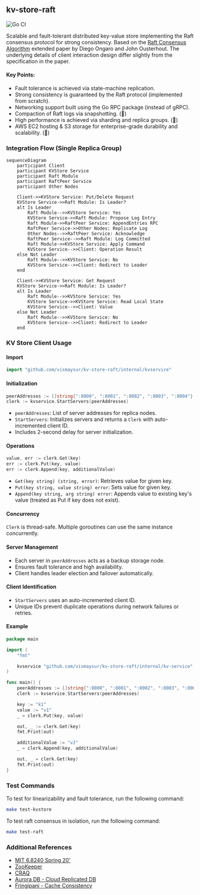 ## kv-store-raft

![Go CI](https://github.com/vismaysur/kv-store-raft/actions/workflows/go-test.yml/badge.svg)

Scalable and fault-tolerant distributed key-value store implementing the Raft consensus protocol for strong consistency. Based on the [Raft Consensus Algorithm](http://nil.lcs.mit.edu/6.824/2020/papers/raft-extended.pdf) extended paper by Diego Ongaro and John Ousterhout. The underlying details of client interaction design differ slightly from the specification in the paper.

#### Key Points:

- Fault tolerance is achieved via state-machine replication.
- Strong consistency is guaranteed by the Raft protocol (implemented from scratch).
- Networking support built using the Go RPC package (instead of gRPC).
- Compaction of Raft logs via snapshotting. (🚧)
- High performance is achieved via sharding and replica groups. (🚧)
- AWS EC2 hosting & S3 storage for enterprise-grade durability and scalability. (🚧)

### Integration Flow (Single Replica Group)

```mermaid
sequenceDiagram
    participant Client
    participant KVStore Service
    participant Raft Module
    participant RaftPeer Service
    participant Other Nodes

    Client->>KVStore Service: Put/Delete Request
    KVStore Service->>Raft Module: Is Leader?
    alt Is Leader
        Raft Module-->>KVStore Service: Yes
        KVStore Service->>Raft Module: Propose Log Entry
        Raft Module->>RaftPeer Service: AppendEntries RPC
        RaftPeer Service->>Other Nodes: Replicate Log
        Other Nodes-->>RaftPeer Service: Acknowledge
        RaftPeer Service-->>Raft Module: Log Committed
        Raft Module->>KVStore Service: Apply Command
        KVStore Service-->>Client: Operation Result
    else Not Leader
        Raft Module-->>KVStore Service: No
        KVStore Service-->>Client: Redirect to Leader
    end

    Client->>KVStore Service: Get Request
    KVStore Service->>Raft Module: Is Leader?
    alt Is Leader
        Raft Module-->>KVStore Service: Yes
        KVStore Service->>KVStore Service: Read Local State
        KVStore Service-->>Client: Value
    else Not Leader
        Raft Module-->>KVStore Service: No
        KVStore Service-->>Client: Redirect to Leader
    end
```

### KV Store Client Usage

#### Import

```go
import "github.com/vismaysur/kv-store-raft/internal/kvservice"
```

#### Initialization

```go
peerAddresses := []string{":8000", ":8001", ":8002", ":8003", ":8004"}
clerk := kvservice.StartServers(peerAddresses)
```

- `peerAddresses`: List of server addresses for replica nodes.
- `StartServers`: Initializes servers and returns a `Clerk` with auto-incremented client ID.
- Includes 2-second delay for server initialization.

#### Operations

```go
value, err := clerk.Get(key)
err := clerk.Put(key, value)
err := clerk.Append(key, additionalValue)
```

- `Get(key string) (string, error)`: Retrieves value for given key.
- `Put(key string, value string) error`: Sets value for given key.
- `Append(key string, arg string) error`: Appends value to existing key's value (treated as Put if key does not exist).

#### Concurrency

`Clerk` is thread-safe. Multiple goroutines can use the same instance concurrently.

#### Server Management

- Each server in `peerAddresses` acts as a backup storage node.
- Ensures fault tolerance and high availability.
- Client handles leader election and failover automatically.

#### Client Identification

- `StartServers` uses an auto-incremented client ID.
- Unique IDs prevent duplicate operations during network failures or retries.

#### Example

```go
package main

import (
	"fmt"

	kvservice "github.com/vismaysur/kv-store-raft/internal/kv-service"
)

func main() {
	peerAddresses := []string{":8000", ":8001", ":8002", ":8003", ":8004"}
	clerk := kvservice.StartServers(peerAddresses)

	key := "k1"
	value := "v1"
	_ = clerk.Put(key, value)

	out, _ := clerk.Get(key)
	fmt.Print(out)

	additionalValue := "v2"
	_ = clerk.Append(key, additionalValue)

	out, _ = clerk.Get(key)
	fmt.Print(out)
}
```

### Test Commands

To test for linearizability and fault tolerance, run the following command:

```sh
make test-kvstore
```

To test raft consensus in isolation, run the following command:

```sh
make test-raft
```

### Additional References

- [MIT 6.8240 Spring 20'](https://www.youtube.com/watch?v=64Zp3tzNbpE&list=PLrw6a1wE39_tb2fErI4-WkMbsvGQk9_UB&index=7)
- [ZooKeeper](https://www.usenix.org/legacy/event/atc10/tech/full_papers/Hunt.pdf)
- [CRAQ](https://www.usenix.org/legacy/event/usenix09/tech/full_papers/terrace/terrace.pdf)
- [Aurora DB - Cloud Replicated DB](https://pages.cs.wisc.edu/~yxy/cs764-f20/papers/aurora-sigmod-17.pdf)
- [Fringipani - Cache Consistency](https://pdos.csail.mit.edu/6.824/papers/thekkath-frangipani.pdf)
